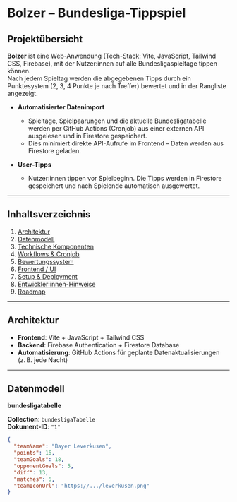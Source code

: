 # Bolzer – Bundesliga-Tippspiel

## Projektübersicht

**Bolzer** ist eine Web-Anwendung (Tech-Stack: Vite, JavaScript, Tailwind CSS, Firebase), mit der Nutzer:innen auf alle Bundesligaspieltage tippen können.  
Nach jedem Spieltag werden die abgegebenen Tipps durch ein Punktesystem (2, 3, 4 Punkte je nach Treffer) bewertet und in der Rangliste angezeigt.

- **Automatisierter Datenimport**  
  - Spieltage, Spielpaarungen und die aktuelle Bundesligatabelle werden per GitHub Actions (Cronjob) aus einer externen API ausgelesen und in Firestore gespeichert.
  - Dies minimiert direkte API-Aufrufe im Frontend – Daten werden aus Firestore geladen.

- **User-Tipps**  
  - Nutzer:innen tippen vor Spielbeginn. Die Tipps werden in Firestore gespeichert und nach Spielende automatisch ausgewertet.

---

## Inhaltsverzeichnis

1. [Architektur](#-architektur)  
2. [Datenmodell](#-datenmodell)  
3. [Technische Komponenten](#-technische-komponenten)  
4. [Workflows & Cronjob](#-workflows--cronjob)  
5. [Bewertungssystem](#-bewertungssystem)  
6. [Frontend / UI](#-frontend--ui)  
7. [Setup & Deployment](#-setup--deployment)  
8. [Entwickler:innen-Hinweise](#-entwicklerinnen-hinweise)  
9. [Roadmap](#-roadmap)

---

## Architektur

- **Frontend**: Vite + JavaScript + Tailwind CSS  
- **Backend**: Firebase Authentication + Firestore Database  
- **Automatisierung**: GitHub Actions für geplante Datenaktualisierungen (z. B. jede Nacht)

---

## Datenmodell

**bundesligatabelle**

**Collection**: `bundesligaTabelle`  
**Dokument-ID**: `"1"`

```json
{
  "teamName": "Bayer Leverkusen",
  "points": 16,
  "teamGoals": 18,
  "opponentGoals": 5,
  "diff": 13,
  "matches": 6,
  "teamIconUrl": "https://.../leverkusen.png"
}
````

